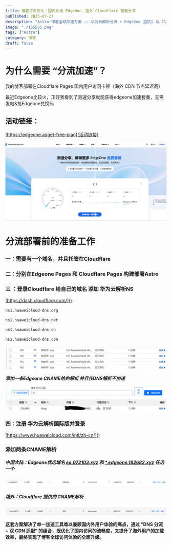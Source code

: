 ```yaml
---
title: 博客访问优化：国内优选 EdgeOne、国外 Cloudflare 智能分流
published: 2025-07-27
description: "Astro 博客全球加速方案 —— 华为云解析分流 + EdgeOne（国内）与 Cloudflare（国外）部署"
image: "./155555.png"
tags: ["Astro"]
category: 博客
draft: false
---
```

# **为什么需要 “分流加速”？**

我的博客部署在Cloudflare Pages  国内用户访问卡顿（海外 CDN 节点延迟高）

最近Edgeone比较火，正好我看到了测速分享就能获得edgeone加速套餐，无需发帖&抢Edgeone兑换码

## 活动链接：

[https://edgeone.ai/get-free-plan](活动链接)

![](./155555.png)

# **分流部署前的准备工作**

### **一：需要有一个域名，并且托管在Cloudflare**

### **二：分别在Edgeone Pages 和 Cloudflare Pages** 构建部署Astro

### **三 ：登录Cloudflare 给自己的域名 添加 华为云解析NS**

[https://dash.cloudflare.com/]()

```
ns1.huaweicloud-dns.org
```

```
ns1.huaweicloud-dns.net
```

```
ns1.huaweicloud-dns.cn
```

```
ns1.huaweicloud-dns.com
```

![](./huaweiyunns.png)

***添加一条Edgeone CNAME给的解析 并且仅DNS解析不加速***

![](./cfjiexied.png)

### 四：注册 华为云解析国际版并登录

[https://www.huaweicloud.com/intl/zh-cn/]()

### **添加两条CNAME解析**

##### 中国大陆：Edgeone优选域名  [eo.072103.xyz](https://2x.nz/posts/edgeone/ "二叉树树提供维护") 和 [*.edgeone.182682.xyz](https://www.wetest.vip/ "微测网提供")  任选一个

![](./chinajx.png)

##### 境外：Cloudflare 提供的 CNAME解析

![](./jingwaijx.png)

**这套方案解决了单一加速工具难以兼顾国内外用户体验的痛点，通过 “DNS 分流 + 双 CDN 适配” 的组合，既优化了国内访问的流畅度，又提升了海外用户的加载效率，最终实现了博客全球访问体验的全面升级。**
